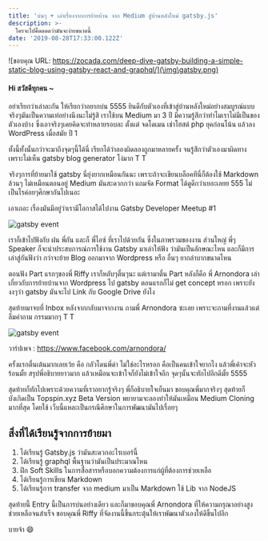 ```yaml
---
title: 'บ่นๆ + เล่าเรื่องจากการย้ายบ้าน จาก Medium สู่บ้านหลังใหม่ gatsby.js'
description: >-
  ใครจะไปคิ๊ดดดดว่ามันจะง่ายขนาดนี้
date: '2019-08-28T17:33:00.122Z'
---
```


![ขอบคุณ URL: https://zocada.com/deep-dive-gatsby-building-a-simple-static-blog-using-gatsby-react-and-graphql/](\img\gatsby.png)

#### Hi สวัสดีทุกคน ~
อย่าเรียกว่าเล่าละกัน ให้เรียกว่าอยากบ่น 5555 ยินดีกับตัวเองที่เข้าสู่บ้านหลังใหม่อย่างสมบูรณ์แบบ จริงๆมันเป็นความเท่อย่างนึงนะไม่รู้สิ เราใช้บน Medium มา 3 ปี มีความรู้สึกว่าทำไมเราไม่มีเป็นของตัวเองบ้าง ซึ่งเอาจริงๆเคยคิดจะทำหลายรอบละ ตั้งแต่ จดโดเมน เช่าโฮสต์ php ยุคก่อนโน้น แล้วลง WordPress เมื่อสมัย ปี 1 

ทั้งนี้ทั้งนั้นกว่าจะมาถึงจุดๆนี้ได้นี่ เรียกได้ว่าลองผิดลองถูกมาหลายครั้ง จนรู้สึกว่าตัวเองมาผิดทาง เพราะไม่เห็น gatsby blog generator โง่มาก T T

จริงๆการที่ย้ายมาใช้ gatsby นี่ยุ่งยากเหมือนกันนะ เพราะถ้าจะเขียนบล็อคทีนี่ก็ต้องใช้ Markdown ล้วนๆ ไม่เหมือนตอนอยู่ Medium มันสะดวกกว่า แถมจัด Format ได้ดูดีกว่าเยอะเลยย 555 ไม่เป็นไรค่อยๆศึกษากันไปเนอะ

เอาเถอะ เรื่องมันมีอยู่ว่าเรามีโอกาสได้ไปงาน Gatsby Developer Meetup #1 


![gatsby event](\img\event.png)


เราก็เข้าไปฟังกับ ฝน พี่กัน และก็ พี่ไอซ์ ที่เราไปด้วยกัน ซึ่งในภาพรวมของงาน ส่วนใหญ่ พี่ๆ Speaker ก็จะนำประสบการณ์การใช้งาน Gatsby มาเล่าให้ฟัง ว่ามันเป็นลักษณะไหน และก็มีการเล่าสู่กันฟังว่า กว่าจะย้าย Blog ออกมาจาก Wordpress หรือ อื่นๆ ยากลำบากขนาดไหน 

ตอนฟัง Part แรกๆของพี่ Riffy เราก็หลับๆตื่นๆนะ แต่เรามาตื่น Part หลังก็คือ พี่ Arnondora เล่าเกี่ยวกับการย้ายบ้านจาก Wordpress ไป gatsby ตอนแรกก็ไม่ get concept หรอก เพราะยัง งงๆว่า gatsby มันจะไป Link กับ Google Drive ยังไง 

สุดท้ายมาจบที่ Inbox หลังจากกลับมาจากงาน ถามพี่ Arnondora ซะเลย เพราะจะถามที่งานแล้วแต่ลืมคำถาม กรรมมากๆ T T

![gatsby event](\img\arnondora.png)

วาร์ปเพจ : https://www.facebook.com/arnondora/

ครั้งแรกตื่นเต้นมากเลยเว้ย คือ กลัวโดนพี่ด่า ไม่ใช่อะไรหรอก คือเป็นคนเข้าใจยากไง แล้วพี่เค้าจะหัวร้อนมั้ย สรุปพี่อธิบายยาวมาก แล้วเหมือนจะเข้าใจก็ยังไม่เข้าใจอีก จุดๆนั้นจะทักไปอีกดีมั้ย 5555 

สุดท้ายก็ทักไปเพราะด้วยความที่เราอยากรู้จริงๆ พี่ก็อธิบายใจเย็นมา ขอบคุณพี่มากจริงๆ สุดท้ายก็บังเกิดเป็น Topspin.xyz Beta Version พยายามจะลองทำให้มันเหมือน Medium Cloning มากที่สุด โดยใช้ เว็บนี้แหละเป็นกรณีศึกษาในการพัฒนามันไปเรื่อยๆ 

## สิ่งที่ได้เรียนรู้จากการย้ายมา
1. ได้เรียนรู้ Gatsby.js ว่ามันสะดวกอะไรเบอร์นี้
2. ได้เรียนรู้ graphql พื้นฐานว่ามันเป็นประมาณไหน
3. ฝึก Soft Skills ในการสื่อสารหรือบอกความต้องการแก่ผู้ที่ต้องการช่วยเหลือ 
4. ได้เรียนรู้การเขียน Markdown 
5. ได้เรียนรู้การ transfer จาก medium มาเป็น Markdown ใช้ Lib จาก NodeJS


สุดท้ายนี้ Entry นี้เป็นการบ่นอย่างเดียว
และก็มาขอบคุณพี่ Arnondora ที่ให้ความกรุณาอย่างสูง ช่วยเหลือจนสำเร็จ ขอบคุณพี่ Riffy ที่จัดงานนี้ขึ้นกระตุ้นให้เราพัฒนาตัวเองให้ดีขึ้นไปอีก

บายจ้า :smile: